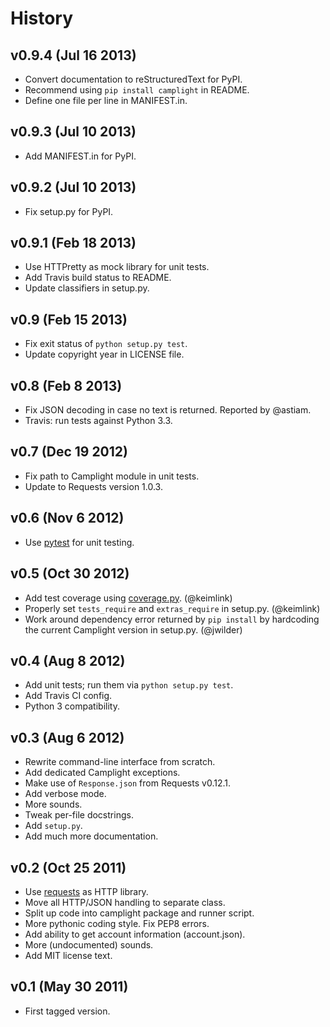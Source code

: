 History
=======


v0.9.4 (Jul 16 2013)
--------------------

* Convert documentation to reStructuredText for PyPI.
* Recommend using `pip install camplight` in README.
* Define one file per line in MANIFEST.in.


v0.9.3 (Jul 10 2013)
--------------------

* Add MANIFEST.in for PyPI.


v0.9.2 (Jul 10 2013)
--------------------

* Fix setup.py for PyPI.


v0.9.1 (Feb 18 2013)
--------------------

* Use HTTPretty as mock library for unit tests.
* Add Travis build status to README.
* Update classifiers in setup.py.


v0.9 (Feb 15 2013)
------------------

* Fix exit status of `python setup.py test`.
* Update copyright year in LICENSE file.


v0.8 (Feb 8 2013)
-----------------

* Fix JSON decoding in case no text is returned. Reported by @astiam.
* Travis: run tests against Python 3.3.


v0.7 (Dec 19 2012)
------------------

* Fix path to Camplight module in unit tests.
* Update to Requests version 1.0.3.


v0.6 (Nov 6 2012)
-----------------

* Use [pytest](http://pytest.org) for unit testing.


v0.5 (Oct 30 2012)
------------------

* Add test coverage using [coverage.py](http://nedbatchelder.com/code/coverage/).
  (@keimlink)
* Properly set `tests_require` and `extras_require` in setup.py. (@keimlink)
* Work around dependency error returned by `pip install` by hardcoding the
  current Camplight version in setup.py. (@jwilder)


v0.4 (Aug 8 2012)
-----------------

* Add unit tests; run them via `python setup.py test`.
* Add Travis CI config.
* Python 3 compatibility.


v0.3 (Aug 6 2012)
-----------------

* Rewrite command-line interface from scratch.
* Add dedicated Camplight exceptions.
* Make use of `Response.json` from Requests v0.12.1.
* Add verbose mode.
* More sounds.
* Tweak per-file docstrings.
* Add `setup.py`.
* Add much more documentation.


v0.2 (Oct 25 2011)
------------------

* Use [requests](https://github.com/kennethreitz/requests) as HTTP library.
* Move all HTTP/JSON handling to separate class.
* Split up code into camplight package and runner script.
* More pythonic coding style. Fix PEP8 errors.
* Add ability to get account information (account.json).
* More (undocumented) sounds.
* Add MIT license text.


v0.1 (May 30 2011)
------------------

* First tagged version.
